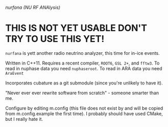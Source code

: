 *nurfana (NU RF ANAlysis)*
   
# THIS IS NOT YET USABLE DON'T TRY TO USE THIS YET!

`nurfana` is yett another radio neutrino analyzer, this time for in-ice events. 

Written in C++11. Requires a recent compiler, `ROOT6`, `GSL 2+`, and `fftw3`.
To read in nuphase data you need `nuphaseroot`. 
To read in ARA data you need `AraEvent`

Incorporates cubature as a git submodule (since you're unlikely to have it).  

"Never ever ever rewrite software from scratch" - someone smarter than me. 

Configure by editing m.config (this file does not exist by and will be copied
from m.config.example the first time). I probably should have used CMake, but I really hate it. 


